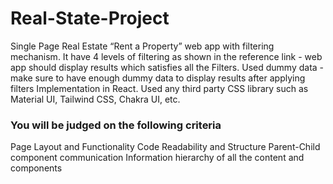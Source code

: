 # Real-State-Project
Single Page Real Estate “Rent a Property” web app with filtering mechanism.
 It have 4 levels of filtering as shown in the reference link - web app should display results which satisfies all the 
 Filters.
 Used dummy data - make sure to have enough dummy data to display results after applying filters
 Implementation in React.
 Used any third party CSS library such as Material UI, Tailwind CSS, Chakra UI, etc.

### You will be judged on the following criteria

 Page Layout and Functionality
 Code Readability and Structure
 Parent-Child component communication
 Information hierarchy of all the content and components
